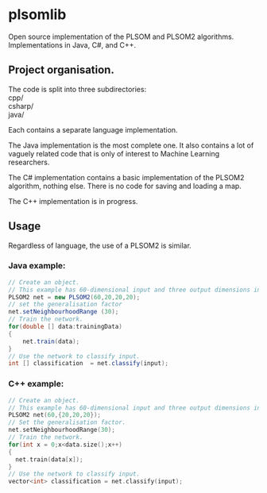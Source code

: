# plsomlib
Open source implementation of the PLSOM and PLSOM2 algorithms. Implementations in Java, C#, and C++.

## Project organisation.
The code is split into three subdirectories:  
cpp/  
csharp/   
java/  

Each contains a separate language implementation.

The Java implementation is the most complete one. It also contains a lot of vaguely related code that is only of interest to Machine Learning researchers.

The C# implementation contains a basic implementation of the PLSOM2 algorithm, nothing else. There is no code for saving and loading a map.

The C++ implementation is in progress.

## Usage
Regardless of language, the use of a PLSOM2 is similar. 

### Java example:
```java
// Create an object.
// This example has 60-dimensional input and three output dimensions in a 20x20x20 cube.
PLSOM2 net = new PLSOM2(60,20,20,20);
// set the generalisation factor
net.setNeighbourhoodRange (30);
// Train the network.
for(double [] data:trainingData) 
{
    net.train(data);
}
// Use the network to classify input.
int [] classification  = net.classify(input);
```
### C++ example:
```C++
// Create an object.
// This example has 60-dimensional input and three output dimensions in a 20x20x20 cube.
PLSOM2 net(60,{20,20,20});
// Set the generalisation factor.
net.setNeighbourhoodRange(30);
// Train the network.
for(int x = 0;x<data.size();x++)
{
  net.train(data[x]);
}
// Use the network to classify input.
vector<int> classification = net.classify(input);
```
